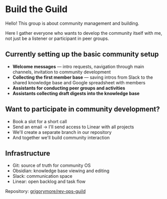 # Build the Guild

Hello! This group is about community management and building.

Here I gather everyone who wants to develop the community itself with me, not just be a listener or participant in peer groups.

## Currently setting up the basic community setup

- **Welcome messages** — intro requests, navigation through main channels, invitation to community development
- **Collecting the first member base** — saving intros from Slack to the shared knowledge base and Google spreadsheet with members
- **Assistants for conducting peer groups and activities**
- **Assistants collecting draft digests into the knowledge base**

## Want to participate in community development?

- Book a slot for a short call
- Send an email → I'll send access to Linear with all projects
- We'll create a separate branch in our repository
- And together we'll build community interaction

## Infrastructure

- Git: source of truth for community OS
- Obsidian: knowledge base viewing and editing
- Slack: communication space
- Linear: open backlog and task flow

Repository: [grigorymore/rev-ops-guild](https://github.com/grigorymore/rev-ops-guild)
